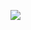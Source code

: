![](http://www.plantuml.com/plantuml/proxy?cache=no&src=https://raw.githubusercontent.com/oleksandrblazhko/ai-213-ryabij/with_laboratory_work_7/2-SoftwareDesign/2.7-PlantUML/UML-Activity.puml)